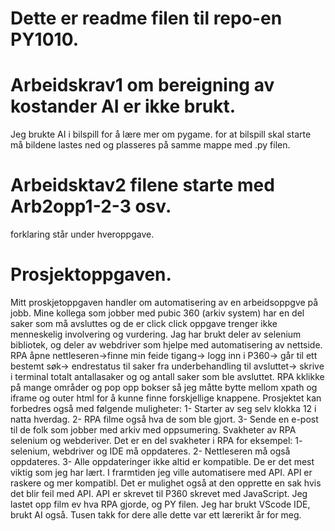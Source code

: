 # Dette er readme filen til repo-en PY1010.

# Arbeidskrav1 om bereigning av kostander AI er ikke brukt.

Jeg brukte AI i bilspill for å lære mer om pygame.
 for at bilspill skal starte må bildene lastes ned og plasseres på samme mappe med .py filen.


# Arbeidsktav2 filene starte med Arb2opp1-2-3 osv.
forklaring står under hveroppgave.


# Prosjektoppgaven.

Mitt proskjetoppgaven handler om automatisering av en arbeidsoppgve på jobb. Mine kollega som jobber med pubic 360 (arkiv system) har en del saker som må avsluttes og de er click click oppgave trenger ikke menneskelig involvering og vurdering. Jag har brukt deler av selenium bibliotek, og deler av webdriver som hjelpe med automatisering av nettside. RPA åpne nettleseren->finne min feide tigang-> logg inn i P360-> går til ett bestemt søk-> endrestatus til saker fra underbehandling til avsluttet-> skrive i terminal totalt antallasaker og og antall saker som ble avsluttet. RPA kklikke på mange områder og pop opp bokser så jeg måtte bytte mellom xpath og iframe og outer html for å kunne finne forskjellige knappene. Prosjektet kan forbedres også med følgende muligheter:
1- Starter av seg selv klokka 12 i natta hverdag.
2- RPA filme også hva de som ble gjort.
3- Sende en e-post til de folk som jobber med arkiv med oppsumering.
Svakheter av RPA selenium og webderiver. Det er en del svakheter i RPA for eksempel: 
1- selenium, webdriver og IDE må oppdateres.
2- Nettleseren må også oppdateres.
3- Alle oppdateringer ikke altid er kompatible.
De er det mest viktig som jeg har lært. I frarmtiden jeg ville automatisere med API. API er raskere og mer kompatibl. Det er mulighet også at den opprette en sak hvis det blir feil med API. API er skrevet til P360 skrevet med JavaScript. Jeg lastet opp film ev hva RPA gjorde, og PY filen. Jeg har brukt VScode IDE, brukt AI også. Tusen takk for dere alle dette var ett lærerikt år for meg.
